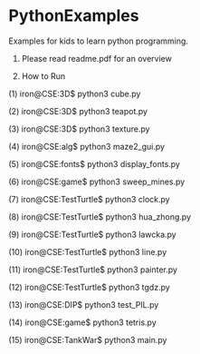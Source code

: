 # PythonExamples
Examples for kids to learn python programming.

1. Please read readme.pdf for an overview

2. How to Run

(1)
iron@CSE:3D$ python3 cube.py 

(2)
iron@CSE:3D$ python3 teapot.py 

(3)
iron@CSE:3D$ python3 texture.py

(4)
iron@CSE:alg$ python3 maze2_gui.py 

(5)
iron@CSE:fonts$ python3 display_fonts.py

(6)
iron@CSE:game$ python3 sweep_mines.py

(7)
iron@CSE:TestTurtle$ python3 clock.py

(8)
iron@CSE:TestTurtle$ python3 hua_zhong.py

(9)
iron@CSE:TestTurtle$ python3 lawcka.py

(10)
iron@CSE:TestTurtle$ python3 line.py

(11)
iron@CSE:TestTurtle$ python3 painter.py

(12)
iron@CSE:TestTurtle$ python3 tgdz.py

(13)
iron@CSE:DIP$ python3 test_PIL.py

(14)
iron@CSE:game$ python3 tetris.py

(15)
iron@CSE:TankWar$ python3 main.py


